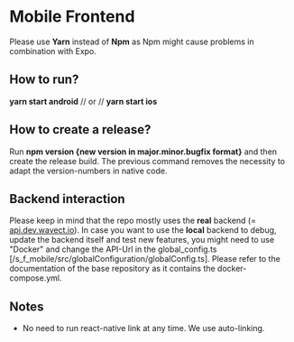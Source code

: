 # Mobile Frontend
Please use **Yarn** instead of **Npm** as Npm might cause problems in combination with Expo. 

## How to run?
**yarn start android** // or // **yarn start ios**

## How to create a release?
Run **npm version {new version in major.minor.bugfix format}** and then create the release build. The previous command 
removes the necessity to adapt the version-numbers in native code. 

## Backend interaction
Please keep in mind that the repo mostly uses the **real** backend (= [api.dev.wavect.io](https://api.dev.wavect.io)). 
In case you want to use the **local** backend to debug, update the backend itself and test new features, you might
need to use "Docker" and change the API-Url in the global_config.ts [/s_f_mobile/src/globalConfiguration/globalConfig.ts]. 
Please refer to the documentation of the base repository as it contains the docker-compose.yml.

## Notes
* No need to run react-native link at any time. We use auto-linking.